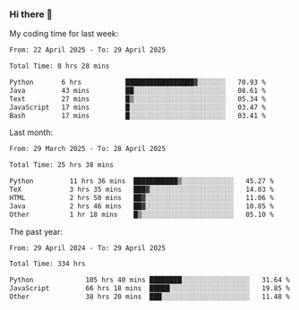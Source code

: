 ### Hi there 👋

My coding time for last week:

<!--START_SECTION:week-->

```txt
From: 22 April 2025 - To: 29 April 2025

Total Time: 8 hrs 28 mins

Python       6 hrs           █████████████████▓░░░░░░░   70.93 %
Java         43 mins         ██░░░░░░░░░░░░░░░░░░░░░░░   08.61 %
Text         27 mins         █▒░░░░░░░░░░░░░░░░░░░░░░░   05.34 %
JavaScript   17 mins         █░░░░░░░░░░░░░░░░░░░░░░░░   03.47 %
Bash         17 mins         █░░░░░░░░░░░░░░░░░░░░░░░░   03.41 %
```

<!--END_SECTION:week-->

Last month:

<!--START_SECTION:month-->

```txt
From: 29 March 2025 - To: 28 April 2025

Total Time: 25 hrs 38 mins

Python         11 hrs 36 mins  ███████████▒░░░░░░░░░░░░░   45.27 %
TeX            3 hrs 35 mins   ███▓░░░░░░░░░░░░░░░░░░░░░   14.03 %
HTML           2 hrs 50 mins   ██▓░░░░░░░░░░░░░░░░░░░░░░   11.06 %
Java           2 hrs 46 mins   ██▓░░░░░░░░░░░░░░░░░░░░░░   10.85 %
Other          1 hr 18 mins    █▒░░░░░░░░░░░░░░░░░░░░░░░   05.10 %
```

<!--END_SECTION:month-->

The past year:

<!--START_SECTION:year-->

```txt
From: 29 April 2024 - To: 29 April 2025

Total Time: 334 hrs

Python             105 hrs 40 mins ████████░░░░░░░░░░░░░░░░░   31.64 %
JavaScript         66 hrs 18 mins  █████░░░░░░░░░░░░░░░░░░░░   19.85 %
Other              38 hrs 20 mins  ███░░░░░░░░░░░░░░░░░░░░░░   11.48 %
```

<!--END_SECTION:year-->
